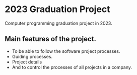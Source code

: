 
# 2023 Graduation Project

Computer programming graduation project in 2023.


## Main features of the project.

- To be able to follow the software project processes.
- Guiding processes.
- Project details
- And to control the processes of all projects in a company.

  
